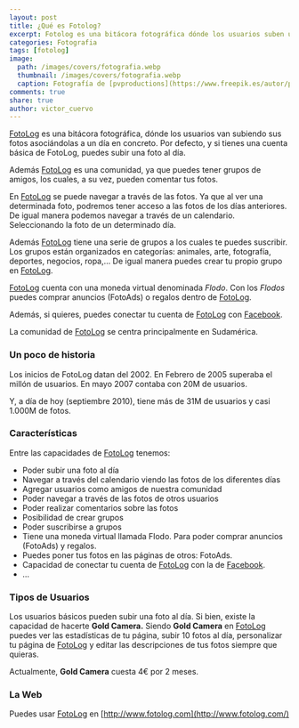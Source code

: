 ```yaml
---
layout: post
title: ¿Qué es Fotolog?
excerpt: Fotolog es una bitácora fotográfica dónde los usuarios suben una foro asociándola a un día en concreto.
categories: Fotografia
tags: [fotolog]
image:
  path: /images/covers/fotografia.webp
  thumbnail: /images/covers/fotografia.webp
  caption: Fotografía de [pvproductions](https://www.freepik.es/autor/pvproductions)
comments: true
share: true
author: victor_cuervo
---
```


[FotoLog](http://www.fotolog.com/) es una bitácora fotográfica, dónde los usuarios van subiendo sus fotos asociándolas a un día en concreto. Por defecto, y si tienes una cuenta básica de FotoLog, puedes subir una foto al día.


Además [FotoLog](http://www.fotolog.com/) es una comunidad, ya que puedes tener grupos de amigos, los cuales, a su vez, pueden comentar tus fotos.


En [FotoLog](http://www.fotolog.com/) se puede navegar a través de las fotos. Ya que al ver una determinada foto, podremos tener acceso a las fotos de los días anteriores. De igual manera podemos navegar a través de un calendario. Seleccionando la foto de un determinado día.


Además [FotoLog](http://www.fotolog.com/) tiene una serie de grupos a los cuales te puedes suscribir. Los grupos están organizados en categorías: animales, arte, fotografía, deportes, negocios, ropa,… De igual manera puedes crear tu propio grupo en [FotoLog](http://www.fotolog.com/).


[FotoLog](http://www.fotolog.com/) cuenta con una moneda virtual denominada _Flodo_. Con los _Flodos_ puedes comprar anuncios (FotoAds) o regalos dentro de [FotoLog](http://www.fotolog.com/).


Además, si quieres, puedes conectar tu cuenta de [FotoLog](http://www.fotolog.com/) con [Facebook](https://www.ayudaenlaweb.com/redes-sociales/que-es-facebook/).


La comunidad de [FotoLog](http://www.fotolog.com/) se centra principalmente en Sudamérica.


### Un poco de historia


Los inicios de FotoLog datan del 2002. En Febrero de 2005 superaba el millón de usuarios. En mayo 2007 contaba con 20M de usuarios.


Y, a día de hoy (septiembre 2010), tiene más de 31M de usuarios y casi 1.000M de fotos.


### Características


Entre las capacidades de [FotoLog](http://www.fotolog.com/) tenemos:

- Poder subir una foto al día
- Navegar a través del calendario viendo las fotos de los diferentes días
- Agregar usuarios como amigos de nuestra comunidad
- Poder navegar a través de las fotos de otros usuarios
- Poder realizar comentarios sobre las fotos
- Posibilidad de crear grupos
- Poder suscribirse a grupos
- Tiene una moneda virtual llamada Flodo. Para poder comprar anuncios (FotoAds) y regalos.
- Puedes poner tus fotos en las páginas de otros: FotoAds.
- Capacidad de conectar tu cuenta de [FotoLog](http://www.fotolog.com/) con la de [Facebook](https://www.ayudaenlaweb.com/redes-sociales/que-es-facebook/).
- …

### Tipos de Usuarios


Los usuarios básicos pueden subir una foto al día. Si bien, existe la capacidad de hacerte **Gold Camera.** Siendo **Gold Camera** en [FotoLog](http://www.fotolog.com/) puedes ver las estadísticas de tu página, subir 10 fotos al día, personalizar tu página de [FotoLog](http://www.fotolog.com/) y editar las descripciones de tus fotos siempre que quieras.


Actualmente, **Gold Camera** cuesta 4€ por 2 meses.


### La Web


Puedes usar [FotoLog](http://www.fotolog.com/) en [http://www.fotolog.com](http://www.fotolog.com/)

